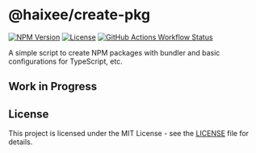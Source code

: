 # @haixee/create-pkg

[![NPM Version](https://img.shields.io/npm/v/%40haixee%2Fcreate-pkg)](https://www.npmjs.com/package/@haixee/create-pkg)
[![License](https://img.shields.io/npm/l/%40haixee%2Fcreate-pkg)](https://github.com/haixeefrontend/create-pkg/blob/master/LICENSE)
[![GitHub Actions Workflow Status](https://img.shields.io/github/actions/workflow/status/haixeefrontend/create-pkg/publish.yml)](https://github.com/haixeefrontend/create-pkg/actions/workflows/publish.yml)

A simple script to create NPM packages with bundler and basic configurations for TypeScript, etc.

## Work in Progress

## License

This project is licensed under the MIT License - see the [LICENSE](https://github.com/haixee/create-pkg/blob/master/LICENSE) file for details.

